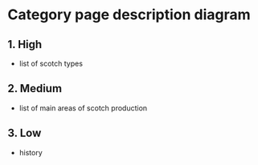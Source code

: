 # Category page description diagram

## 1. High
- list of scotch types

## 2. Medium
- list of main areas of scotch production

## 3. Low
- history